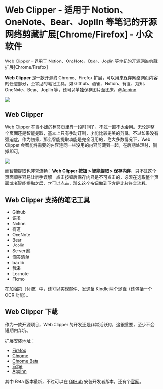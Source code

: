 # Web Clipper - 适用于 Notion、OneNote、Bear、Joplin 等笔记的开源网络剪藏扩展[Chrome/Firefox] - 小众软件
Web Clipper – 适用于 Notion、OneNote、Bear、Joplin 等笔记的开源网络剪藏扩展\[Chrome/Firefox\]

**Web Clipper** 是一款开源的 Chrome、Firefox 扩展，可以用来保存网络网页内容的任意部分，至常见的笔记工具，如 Github、语雀、Notion、有道、为知、OneNote、Bear、Joplin 等，还可以单独保存图片至图床。@[Appinn](https://www.appinn.com/web-clipper/)

![](https://img3.appinn.net/images/202108/web-clipper.jpg!o)

Web Clipper
-----------

Web Clipper 在青小蛙的标签页里有一段时间了，不过一直不太会用。无论是整个页面还是智能提取，基本上只有手动订制，才能比较完美的剪藏。不过如果没有强迫症，作为初筛，那么智能提取功能是完全可用的，绝大多数情况下，Web Clipper 会智能将需要的内容连同一些没用的内容剪藏到一起，在后期处理时，删掉即可。

![](https://img3.appinn.net/images/202108/screen-appinn2021-08-21_16_16_28-1.jpg!o)

而智能提取也非常流畅：**Web Clipper 按钮 > 智能提取 > 保存内存**，只不过这个页面顺序容易让新手误解：点击按钮后保存内容是不可点击的，必须在选取整个页面或者智能提取之后，才可以点击，那么这个按钮做到下方是比较符合流程。

Web Clipper 支持的笔记工具
-------------------

*   Github
*   语雀
*   Notion
*   有道
*   OneNote
*   Bear
*   Joplin
*   Server酱
*   滴答清单
*   baklib
*   我来
*   Leanote
*   Flomo

在加强包（付费）中，还可以实现邮件、发送至 Kindle 两个途径（还包括一个 OCR 功能）。

Web Clipper 下载
--------------

作为一款开源项目，Web Clipper 的开发还是非常活跃的，这很重要，至少不会短期内弃坑。

扩展安装地址：

*   [Firefox](https://addons.mozilla.org/en-US/firefox/addon/universal-web-clipper/)
*   [Chrome](https://chrome.google.com/webstore/detail/web-clipper/mhfbofiokmppgdliakminbgdgcmbhbac)
*   [Chrome Beta](https://chrome.google.com/webstore/detail/web-clipper/finhmpmkpbacljcdemplngnnjdenihpp?hl=zh-CN&authuser=0)
*   [Edge](https://microsoftedge.microsoft.com/addons/detail/opejamnnohhbjflpbhnmdlknhjkfhfdp)
*   [Appinn](https://www.appinn.com/web-clipper/)

其中 Beta 版本最新，不过可以在 [GitHub](https://github.com/webclipper/web-clipper) 安装开发者版本。还有个[官网](https://clipper.website/?ref=appinn)。